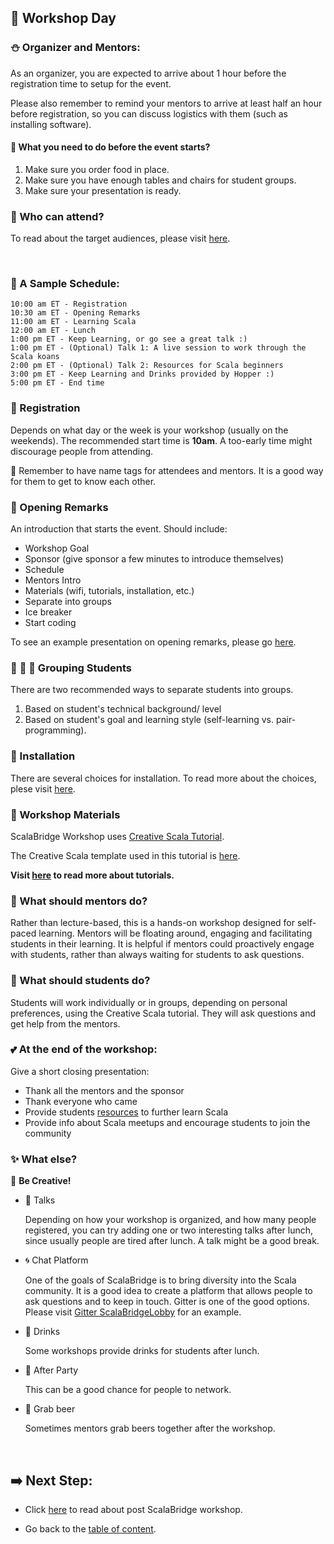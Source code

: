 ## :star2: Workshop Day

### :snowman: Organizer and Mentors:
As an organizer, you are expected to arrive about 1 hour before the registration time to setup for the event.

Please also remember to remind your mentors to arrive at least half an hour before registration, so you can discuss logistics with them (such as installing software).

#### :art: What you need to do before the event starts?
1. Make sure you order food in place.
2. Make sure you have enough tables and chairs for student groups.
3. Make sure your presentation is ready.


### :dog: Who can attend?
To read about the target audiences, please visit [here](../who-can-attend.md).


<br>

### :calendar: A Sample Schedule:

```test
10:00 am ET - Registration
10:30 am ET - Opening Remarks
11:00 am ET - Learning Scala
12:00 am ET - Lunch
1:00 pm ET - Keep Learning, or go see a great talk :)
1:00 pm ET - (Optional) Talk 1: A live session to work through the Scala koans
2:00 pm ET - (Optional) Talk 2: Resources for Scala beginners
3:00 pm ET - Keep Learning and Drinks provided by Hopper :)
5:00 pm ET - End time
```


### :pushpin: Registration
Depends on what day or the week is your workshop (usually on the weekends). The recommended start time is **10am**. A too-early time might discourage people from attending.


:name_badge: Remember to have name tags for attendees and mentors. It is a good way for them to get to know each other.


### :microphone: Opening Remarks
An introduction that starts the event. Should include:
- Workshop Goal
- Sponsor (give sponsor a few minutes to introduce themselves)
- Schedule
- Mentors Intro
- Materials (wifi, tutorials, installation, etc.)
- Separate into groups
- Ice breaker
- Start coding


To see an example presentation on opening remarks, please go [here](../workshop-resources/ScalaBridge%20-%20NYC%202018.pdf).


### :couple: :two_women_holding_hands: :two_men_holding_hands: Grouping Students
There are two recommended ways to separate students into groups.
1. Based on student's technical background/ level
2. Based on student's goal and learning style (self-learning vs. pair-programming).


### :hammer: Installation
There are several choices for installation. To read more about the choices, plese visit [here](../workshop-resources/installation.md).


### :bookmark_tabs: Workshop Materials
ScalaBridge Workshop uses [Creative Scala Tutorial](http://creativescala.org/creative-scala.html).

The Creative Scala template used in this tutorial is [here](https://github.com/underscoreio/creative-scala-template).

**Visit [here](../workshop-resources/tutorial.md) to read more about tutorials.**


### :school: What should mentors do?
Rather than lecture-based, this is a hands-on workshop designed for self-paced learning. Mentors will be floating around, engaging and facilitating students in their learning. It is helpful if mentors could proactively engage with students, rather than always waiting for students to ask questions.

### :school_satchel: What should students do?
Students will work individually or in groups, depending on personal preferences, using the Creative Scala tutorial. They will ask questions and get help from the mentors.


### :two_hearts: At the end of the workshop:
Give a short closing presentation:
- Thank all the mentors and the sponsor
- Thank everyone who came
- Provide students [resources](https://scalabridge.gitbooks.io/curriculum/content/resources.html) to further learn Scala
- Provide info about Scala meetups and encourage students to join the community


### :sparkles: What else?

:ghost: **Be Creative!**

- :circus_tent: Talks
   
   Depending on how your workshop is organized, and how many people registered, you can try adding one or two interesting talks after lunch, since usually people are tired after lunch. A talk might be a good break.

- :cyclone: Chat Platform

   One of the goals of ScalaBridge is to bring diversity into the Scala community. It is a good idea to create a platform that allows people to ask questions and to keep in touch. Gitter is one of the good options. Please visit [Gitter ScalaBridgeLobby](https://gitter.im/scalabridgeboston/Lobby) for an example.


- :beers: Drinks

   Some workshops provide drinks for students after lunch.
   
- :tada: After Party

   This can be a good chance for people to network.
   
- :beer: Grab beer

   Sometimes mentors grab beers together after the workshop.
   

<br>

## :arrow_right: Next Step:
- Click [here](./post-workshop.md) to read about post ScalaBridge workshop.

- Go back to the [table of content](../README.md).
